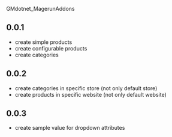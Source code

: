GMdotnet_MagerunAddons

## 0.0.1
- create simple products
- create configurable products
- create categories

## 0.0.2
- create categories in specific store (not only default store)
- create products in specific website (not only default website)

## 0.0.3
- create sample value for dropdown attributes